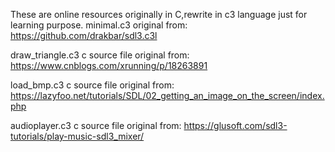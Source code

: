 These are online resources originally in C,rewrite in c3 language just for learning purpose.
minimal.c3 original from:
https://github.com/drakbar/sdl3.c3l

draw_triangle.c3 c source file original from:
https://www.cnblogs.com/xrunning/p/18263891

load_bmp.c3 c source file original from:
https://lazyfoo.net/tutorials/SDL/02_getting_an_image_on_the_screen/index.php

audioplayer.c3 c source file original from:
https://glusoft.com/sdl3-tutorials/play-music-sdl3_mixer/
